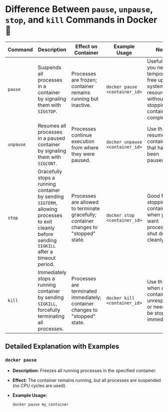 # Difference Between `pause`, `unpause`, `stop`, and `kill` Commands in Docker 🐳

| Command      | Description                                                                                                                                   | Effect on Container                                                      | Example Usage                               | Notes                                                                                                                                     |
|--------------|-----------------------------------------------------------------------------------------------------------------------------------------------|---------------------------------------------------------------------------|---------------------------------------------|-------------------------------------------------------------------------------------------------------------------------------------------|
| `pause`      | Suspends all processes in a container by signaling them with `SIGSTOP`.                                                                       | Processes are frozen; container remains running but inactive.             | `docker pause <container_id>`               | Useful when you need to temporarily free up system resources without stopping the container completely.                                    |
| `unpause`    | Resumes all processes in a paused container by signaling them with `SIGCONT`.                                                                 | Processes continue execution from where they were paused.                 | `docker unpause <container_id>`             | Use this to resume a container that has been paused.                                                                                      |
| `stop`       | Gracefully stops a running container by sending `SIGTERM`, allowing processes to exit cleanly before sending `SIGKILL` after a timeout period. | Processes are allowed to terminate gracefully; container changes to "stopped" state. | `docker stop <container_id>`                | Good for stopping containers when you want processes to shut down cleanly.                                                                |
| `kill`       | Immediately stops a running container by sending `SIGKILL`, forcefully terminating all processes.                                              | Processes are terminated immediately; container changes to "stopped" state. | `docker kill <container_id>`                | Use this when a container is unresponsive or needs to be stopped immediately.                                                             |

## Detailed Explanation with Examples

### `docker pause`

- **Description:** Freezes all running processes in the specified container.
- **Effect:** The container remains running, but all processes are suspended (no CPU cycles are used).
- **Example Usage:**

  ```bash
  docker pause my_container
  ```

